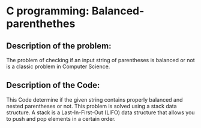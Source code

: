 # C programming: Balanced-parenthethes
## Description of the problem:
The problem of checking if an input string of parentheses is balanced or not is a classic problem in Computer Science.
## Description of the Code:
This Code determine if the given string contains properly balanced and nested parentheses or not.
This problem is solved using a stack data structure. A stack is a Last-In-First-Out (LIFO) data structure that allows you to push and pop elements in a certain order.

